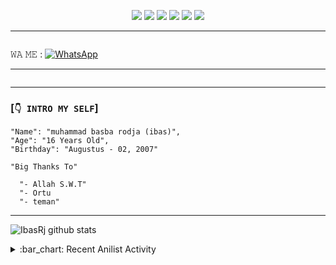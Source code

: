 <p align="center">
  <img src="https://img.shields.io/badge/-JavaScript-black?style=flat-square&logo=javascript" />
  <img src="https://img.shields.io/badge/-Node.js-black?style=flat-square&logo=Node.js" />
  <img src="https://img.shields.io/badge/-HTML5-black?style=flat-square&logo=html5&logoColor=e34f26" />
  <img src="https://img.shields.io/badge/-CSS3-black?style=flat-square&logo=css3&logoColor=1572b6" />
  <img src="https://img.shields.io/badge/-Git-black?style=flat-square&logo=git" />
  <img src="https://img.shields.io/badge/-GitHub-black?style=flat-square&logo=github" /> <br>
</p>

___
```
```
𝚆𝙰 𝙼𝙴 :
<a href="https://api.whatsapp.com/send?phone=6287765436873&text=p+,+banh+sv+no+gw:v" target="_blank"><img src="https://img.shields.io/badge/Whatsapp-%808080.svg?&style=flat-square&logo=Whatsapp&logoColor=white" alt="WhatsApp"></a>

___

```
```
___

### [`👇 INTRO MY SELF`]
```
"Name": "muhammad basba rodja (ibas)",
"Age": "16 Years Old",
"Birthday": "Augustus - 02, 2007"
   
"Big Thanks To"

  "- Allah S.W.T"
  "- Ortu 
  "- teman" 
```
___
   
 
  
![IbasRj github stats](https://bad-apple-github-readme.vercel.app/api?show_bg=1&username=IbasRj)

<details>
<summary>:bar_chart: Recent Anilist Activity</summary>
  
![Github languages](https://github-readme-stats.vercel.app/api/top-langs/?username=IbasRj&theme=great-gatsby)

![Github Info](https://github-profile-summary-cards.vercel.app/api/cards/profile-details?username=IbasRj&theme=monokai)
  
  
<p align="center">
  <a href="https://github.com/IbasRj"><img src="https://github-profile-trophy.vercel.app/?username=IbasRj&theme=radical&margin-w=20&no-bg=true&no-frame=false" /><a>
</p>
    
    ___

### [` 📫 Contact & Support Me`](https://api.whatsapp.com/send?phone=6281339888334text=Assalamualaikum+Bang) 

    
<p align="center">
<a href="RiskiGaming54@gmail.com" target="_blank"><img src="https://img.shields.io/badge/Gmail-D14836?style=flat-square&logo=gmail&logoColor=white" alt="Gmail"></a>
<a href="https://api.whatsapp.com/send?phone=6281339888334&text=p+,+banh+sv+no+gw:v" target="_blank"><img src="https://img.shields.io/badge/Whatsapp-%808080.svg?&style=flat-square&logo=Whatsapp&logoColor=white" alt="WhatsApp"></a>
</p>

___
